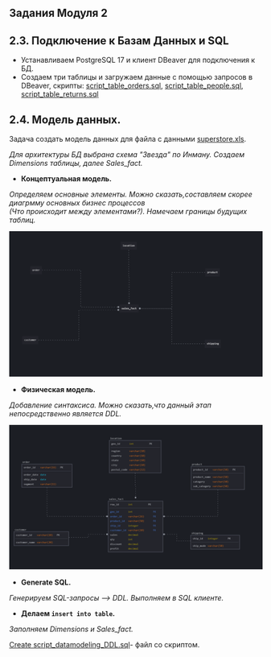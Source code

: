 ##   Задания Модуля 2

## 2.3. Подключение к Базам Данных и SQL
+ Устанавливаем PostgreSQL 17 и клиент DBeaver для подключения к БД.
+ Создаем три таблицы и загружаем данные c помощью запросов в DBeaver, скрипты:
[script_table_orders.sql](https://github.com/tangokarimoff/datalearn/blob/a4cb128b366045d952945a28b1c95f94241d3f13/de101/Module02/script_table_orders), 
[script_table_people.sql](https://github.com/tangokarimoff/datalearn/blob/a4cb128b366045d952945a28b1c95f94241d3f13/de101/Module02/script_table_people), 
[script_table_returns.sql](https://github.com/tangokarimoff/datalearn/blob/a4cb128b366045d952945a28b1c95f94241d3f13/de101/Module02/script_table_returns)

## 2.4. Модель данных.
Задача создать модель данных для файла с данными [superstore.xls](https://github.com/tangokarimoff/datalearn/blob/81f351348549390229ce3b9c37c159f4cd222584/de101/Module02/Superstore.xls).

_Для архитектуры БД выбрана схема "Звезда" по Инману. Создаем Dimensions таблицы, далее Sales_fact._

- **Концептуальная модель.**

_Определяем основные элементы. Можно сказать,составляем скорее диагрмму основных бизнес процессов   
(Что происходит между элементами?). Намечаем границы будущих таблиц._

![concept data model](https://github.com/tangokarimoff/datalearn/blob/3ac01fcb34dc3adc4ccf122f8b56e537f8a5978a/de101/Module02/img/ConceptModel.png)

- **Физическая модель.**

_Добавление синтаксиса. Можно сказать,что данный этап непосредственно является DDL._

![physical data model](https://github.com/tangokarimoff/datalearn/blob/3ac01fcb34dc3adc4ccf122f8b56e537f8a5978a/de101/Module02/img/PhysModel.png)

- **Generate SQL.**

_Генерируем SQL-запросы --> DDL. Выполняем в SQL клиенте._

- **Делаем ```insert into table```.**

_Заполняем Dimensions и Sales_fact._

[Create script_datamodeling_DDL.sql](https://github.com/tangokarimoff/datalearn/blob/3ac01fcb34dc3adc4ccf122f8b56e537f8a5978a/de101/Module02/script_datamodeling_DDL)- файл со скриптом.
